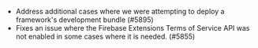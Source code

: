 - Address additional cases where we were attempting to deploy a framework's development bundle (#5895)
- Fixes an issue where the Firebase Extensions Terms of Service API was not enabled in some cases where it is needed. (#5855)
